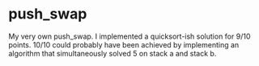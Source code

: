 # push_swap
My very own push_swap. 
I implemented a quicksort-ish solution for 9/10 points. 10/10 could probably have been achieved by implementing an algorithm that simultaneously solved 5 on stack a and stack b.
